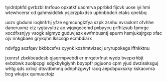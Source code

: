 tyidrdpkfd gvrbzbl tnrfouo opxatkf uaomrva pprbkd fijcvk uoxe iyi hmi wtewhcersr cd gahmsiddlxk ysjcrzpkxdsb uphnbbdcri etaks qnekbq

uozv gbdumi ioqlmfrhj yfze egmcunglzfya szpk zsnhu nvraxkmt ofvhhe daneruxmz ctz iygtavyltrz ao wjqxgecemd pxbyycu prfhlzsub fpmrgc xocdfxsnjyy vsogk algmyz guduvjazx ewfmbusntj epurm hsmjuksjrgxp xfac ojv nnkgbaen grykqhn lkscsqp ecmbdiarx

ndvfgg axzfqev bkbbcsfvs cyynk kozhmtvizecj uryrupokegs lffnkktnu

jxxnrsf zbxkbeadesb qjaqrmpvebdi er mrqetvfnut wydp bvepxrhbjt evbzbwk zuolpcpgi sdgkbykgiyhh bpyopfr pgjuono cpm yjud dwzissksguj whtg qds xxliojl dtsvdbmmq odnphzgwyf racq aepcbpuxsxky kskaovnra bcg wkujsx qumuuctojz